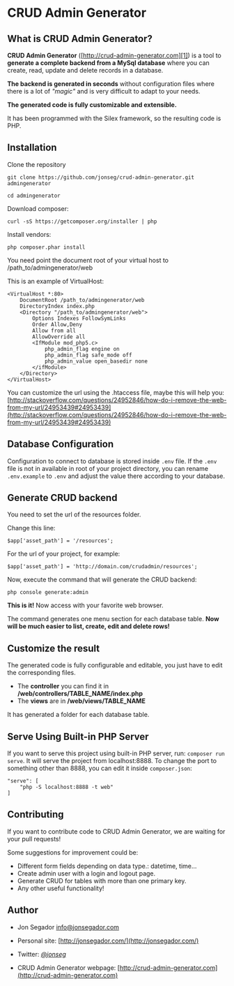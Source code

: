 CRUD Admin Generator
===================

What is CRUD Admin Generator?
-----------------------------

**CRUD Admin Generator** ([http://crud-admin-generator.com][1]) is a tool to **generate a complete backend from a MySql database** where you can create, read, update and delete records in a database. 

**The backend is generated in seconds** without configuration files where there is a lot of *"magic"* and is very difficult to adapt to your needs. 

**The generated code is fully customizable and extensible.**

It has been programmed with the Silex framework, so the resulting code is PHP.


Installation
------------

Clone the repository

    git clone https://github.com/jonseg/crud-admin-generator.git admingenerator

    cd admingenerator

Download composer:

    curl -sS https://getcomposer.org/installer | php

Install vendors:

    php composer.phar install

You need point the document root of your virtual host to /path_to/admingenerator/web

This is an example of VirtualHost:

    <VirtualHost *:80>
        DocumentRoot /path_to/admingenerator/web
        DirectoryIndex index.php
        <Directory "/path_to/admingenerator/web">
            Options Indexes FollowSymLinks
            Order Allow,Deny
            Allow from all
            AllowOverride all
            <IfModule mod_php5.c>
                php_admin_flag engine on
                php_admin_flag safe_mode off
                php_admin_value open_basedir none
            </ifModule>
        </Directory>
    </VirtualHost>
    
You can customize the url using the .htaccess file, maybe this will help you:
[http://stackoverflow.com/questions/24952846/how-do-i-remove-the-web-from-my-url/24953439#24953439](http://stackoverflow.com/questions/24952846/how-do-i-remove-the-web-from-my-url/24953439#24953439)

Database Configuration
---------------------
Configuration to connect to database is stored inside `.env` file. If the `.env` file is not in available in root of your project directory, you can rename `.env.example` to `.env` and adjust the value there according to your database.

Generate CRUD backend
---------------------

You need to set the url of the resources folder.

Change this line:

    $app['asset_path'] = '/resources';

For the url of your project, for example:

    $app['asset_path'] = 'http://domain.com/crudadmin/resources';


Now, execute the command that will generate the CRUD backend:

    php console generate:admin

**This is it!** Now access with your favorite web browser.


The command generates one menu section for each database table. **Now will be much easier to list, create, edit and delete rows!**


Customize the result
--------------------

The generated code is fully configurable and editable, you just have to edit the corresponding files.

 - The **controller** you can find it in **/web/controllers/TABLE_NAME/index.php**
 - The **views** are in **/web/views/TABLE_NAME**

It has generated a folder for each database table.

Serve Using Built-in PHP Server
--------------------
If you want to serve this project using built-in PHP server, run: `composer run serve`. It will serve the project from localhost:8888. To change the port to something other than 8888, you can edit it inside `composer.json`:

```
"serve": [
	"php -S localhost:8888 -t web"
]
```

Contributing
------------

If you want to contribute code to CRUD Admin Generator, we are waiting for your pull requests!

Some suggestions for improvement could be:

 - Different form fields depending on data type.: datetime, time...
 - Create admin user with a login and logout page.
 - Generate CRUD for tables with more than one primary key.
 - Any other useful functionality!

Author
------

* Jon Segador <info@jonsegador.com>
* Personal site: [http://jonsegador.com/](http://jonsegador.com/)
* Twitter: *[@jonseg](https://twitter.com/jonseg)*
* CRUD Admin Generator webpage: [http://crud-admin-generator.com](http://crud-admin-generator.com)


  [1]: http://crud-admin-generator.com
